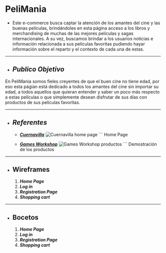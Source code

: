 # PeliMania

+ Este e-commerce busca captar la atención de los amantes del cine y las buenas películas, brindándoles en esta página acceso a los libros y merchandising de muchas de las mejores películas y sagas internacionales. A su vez, buscamos brindar a los usuarios noticias e información relacionada a sus películas favoritas pudiendo hayar información sobre el reparto y el contexto de cada una de estas.
___

+ ## ___Publico Objetivo___
En PeliMania somos fieles creyentes de que el buen cine no tiene edad, por eso esta págian está dedicado a todos los amantes del cine sin importar su edad, a todos aquellos que quieran entender y saber un poco más respecto a estas películas o que simplemente desean disfrutar de sus días con productos de sus películas favoritas.
___

+ ## ___Referentes___
  - [___Cuernavilla___](https://cuernavilla.com/)
       ![Cuernavilla home page]()
        ```
  Home Page
  
  - [___Games Workshop___](https://www.games-workshop.com/en-GB/Home?_requestid=10410477)
        ![Games Workshop productos]()
        ```
        Demostración de los productos
___
  
  + ## __Wireframes__
    1. ***Home Page***
    2. ***Log in***
    3. ***Registration Page***
    4. ***Shopping cart***
___

  + ## __Bocetos__
    1. ***Home Page***
    2. ***Log in***
    3. ***Registration Page***
    4. ***Shopping cart***
